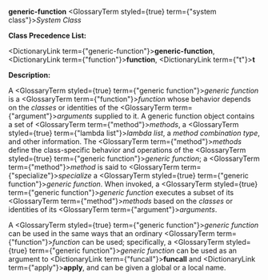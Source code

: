 **generic-function** <GlossaryTerm styled={true} term={"system class"}><i>System Class</i></GlossaryTerm> 



**Class Precedence List:** 



<DictionaryLink  term={"generic-function"}><b>generic-function</b></DictionaryLink>, <DictionaryLink  term={"function"}><b>function</b></DictionaryLink>, <DictionaryLink  term={"t"}><b>t</b></DictionaryLink> 



**Description:** 



A <GlossaryTerm styled={true} term={"generic function"}><i>generic function</i></GlossaryTerm> is a <GlossaryTerm  term={"function"}><i>function</i></GlossaryTerm> whose behavior depends on the *classes* or identities of the <GlossaryTerm  term={"argument"}><i>arguments</i></GlossaryTerm> supplied to it. A generic function object contains a set of <GlossaryTerm  term={"method"}><i>methods</i></GlossaryTerm>, a <GlossaryTerm styled={true} term={"lambda list"}><i>lambda list</i></GlossaryTerm>, a *method combination type*, and other information. The <GlossaryTerm  term={"method"}><i>methods</i></GlossaryTerm> define the class-specific behavior and operations of the <GlossaryTerm styled={true} term={"generic function"}><i>generic function</i></GlossaryTerm>; a <GlossaryTerm  term={"method"}><i>method</i></GlossaryTerm> is said to <GlossaryTerm  term={"specialize"}><i>specialize</i></GlossaryTerm> a <GlossaryTerm styled={true} term={"generic function"}><i>generic function</i></GlossaryTerm>. When invoked, a <GlossaryTerm styled={true} term={"generic function"}><i>generic function</i></GlossaryTerm> executes a subset of its <GlossaryTerm  term={"method"}><i>methods</i></GlossaryTerm> based on the *classes* or identities of its <GlossaryTerm  term={"argument"}><i>arguments</i></GlossaryTerm>. 



A <GlossaryTerm styled={true} term={"generic function"}><i>generic function</i></GlossaryTerm> can be used in the same ways that an ordinary <GlossaryTerm  term={"function"}><i>function</i></GlossaryTerm> can be used; specifically, a <GlossaryTerm styled={true} term={"generic function"}><i>generic function</i></GlossaryTerm> can be used as an argument to <DictionaryLink  term={"funcall"}><b>funcall</b></DictionaryLink> and <DictionaryLink  term={"apply"}><b>apply</b></DictionaryLink>, and can be given a global or a local name.  







